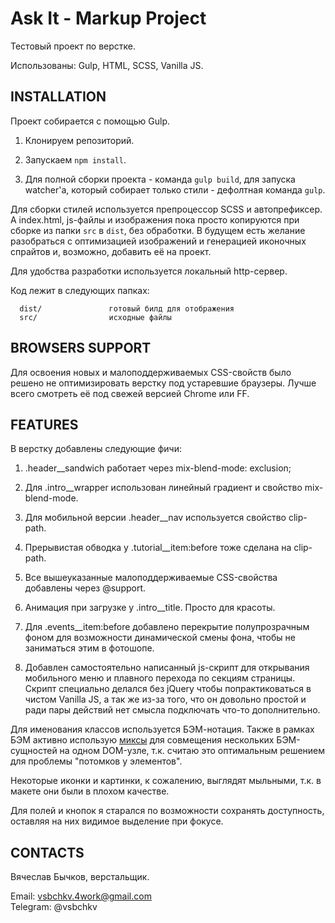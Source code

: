 Ask It - Markup Project
=============================

Тестовый проект по верстке.

Использованы: Gulp, HTML, SCSS, Vanilla JS.


INSTALLATION
------------

Проект собирается с помощью Gulp.

1. Клонируем репозиторий.

1. Запускаем `npm install`.

2. Для полной сборки проекта - команда `gulp build`, для запуска watcher'а, который собирает только стили - дефолтная команда `gulp`.

Для сборки стилей используется препроцессор SCSS и автопрефиксер. А index.html, js-файлы и изображения пока просто копируются при сборке из папки `src` в `dist`, без обработки. В будущем есть желание разобраться с оптимизацией изображений и генерацией иконочных спрайтов и, возможно, добавить её на проект. 

Для удобства разработки используется локальный http-сервер.

Код лежит в следующих папках:

      dist/               готовый билд для отображения
      src/                исходные файлы

BROWSERS SUPPORT
------------

Для освоения новых и малоподдерживаемых CSS-свойств было решено не оптимизировать верстку под устаревшие браузеры. Лучше всего смотреть её под свежей версией Chrome или FF.

FEATURES
------------

В верстку добавлены следующие фичи:

1. .header__sandwich работает через mix-blend-mode: exclusion;

2. Для .intro__wrapper использован линейный градиент и свойство mix-blend-mode.

3. Для мобильной версии .header__nav используется свойство clip-path.

4. Прерывистая обводка у .tutorial__item:before тоже сделана на clip-path.

5. Все вышеуказанные малоподдерживаемые CSS-свойства добавлены через @support.

6. Анимация при загрузке у .intro__title. Просто для красоты.

7. Для .events__item:before добавлено перекрытие полупрозрачным фоном для возможности динамической смены фона, чтобы не заниматься этим в фотошопе.

8. Добавлен самостоятельно написанный js-скрипт для открывания мобильного меню и плавного перехода по секциям страницы. Скрипт специально делался без jQuery чтобы попрактиковаться в чистом Vanilla JS, а так же из-за  того, что он довольно простой и ради пары действий нет смысла подключать что-то дополнительно.

Для именования классов используется БЭМ-нотация. Также в рамках БЭМ активно использую [миксы](https://ru.bem.info/methodology/key-concepts/#%D0%BC%D0%B8%D0%BA%D1%81) для совмещения нескольких БЭМ-сущностей на одном DOM-узле, т.к. считаю это оптимальным решением для проблемы "потомков у элементов".

Некоторые иконки и картинки, к сожалению, выглядят мыльными, т.к. в макете они были в плохом качестве.

Для полей и кнопок я старался по возможности сохранять доступность, оставляя на них видимое выделение при фокусе.

CONTACTS
-----------

Вячеслав Бычков, верстальщик.

Email: vsbchkv.4work@gmail.com  
Telegram: @vsbchkv
